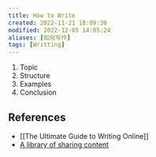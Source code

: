 ```yaml
---
title: How to Write
created: 2022-11-21 18:09:30
modified: 2022-12-05 14:05:24
aliases: [如何写作]
tags: [Writting]
---
```


1. Topic
2. Structure
3. Examples
4. Conclusion

## References

- [[The Ultimate Guide to Writing Online]]
- [A library of sharing content](https://ghost.org/resources)
